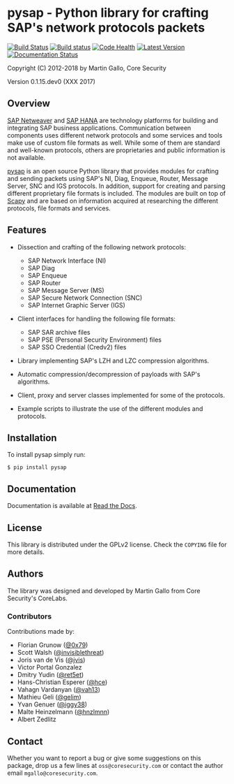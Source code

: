 pysap - Python library for crafting SAP's network protocols packets
===================================================================

[![Build Status](https://travis-ci.org/CoreSecurity/pysap.svg?branch=master)](https://travis-ci.org/CoreSecurity/pysap)
[![Build status](https://ci.appveyor.com/api/projects/status/189ohb2wsqjwgkbw?svg=true)](https://ci.appveyor.com/project/CoreSecurity/pysap)
[![Code Health](https://landscape.io/github/CoreSecurity/pysap/master/landscape.svg)](https://landscape.io/github/CoreSecurity/pysap/master)
[![Latest Version](https://img.shields.io/pypi/v/pysap.svg)](https://pypi.python.org/pypi/pysap/)
[![Documentation Status](http://readthedocs.org/projects/pysap/badge/?version=latest)](http://pysap.readthedocs.io/en/latest/?badge=latest)

Copyright (C) 2012-2018 by Martin Gallo, Core Security

Version 0.1.15.dev0 (XXX 2017)


Overview
--------

[SAP Netweaver](https://www.sap.com/platform/netweaver/index.epx) and
[SAP HANA](https://www.sap.com/products/hana.html) are technology platforms for
building and integrating SAP business applications. Communication between components
uses different network protocols and some services and tools make use of custom file
formats as well. While some of them are standard and well-known protocols, others
are proprietaries and public information is not available.

[pysap](https://www.coresecurity.com/corelabs-research/open-source-tools/pysap)
is an open source Python library that provides modules for crafting and sending packets
using SAP's NI, Diag, Enqueue, Router, Message Server, SNC and IGS protocols. In addition,
support for creating and parsing different proprietary file formats is included. The
modules are built on top of [Scapy](http://www.secdev.org/projects/scapy/) and are
based on information acquired at researching the different protocols, file formats
and services.


Features
--------

* Dissection and crafting of the following network protocols:

    * SAP Network Interface (NI)
    * SAP Diag
    * SAP Enqueue
    * SAP Router
    * SAP Message Server (MS)
    * SAP Secure Network Connection (SNC)
    * SAP Internet Graphic Server (IGS)

* Client interfaces for handling the following file formats:

    * SAP SAR archive files
    * SAP PSE (Personal Security Environment) files
    * SAP SSO Credential (Credv2) files

* Library implementing SAP's LZH and LZC compression algorithms.

* Automatic compression/decompression of payloads with SAP's algorithms.

* Client, proxy and server classes implemented for some of the protocols.

* Example scripts to illustrate the use of the different modules and protocols.


Installation
------------

To install pysap simply run:

    $ pip install pysap


Documentation
-------------

Documentation is available at [Read the Docs](https://pysap.readthedocs.io/en/latest/).


License
-------

This library is distributed under the GPLv2 license. Check the `COPYING` file for
more details.


Authors
-------

The library was designed and developed by Martin Gallo from Core Security's CoreLabs.

### Contributors ###

Contributions made by:

  * Florian Grunow ([@0x79](https://twitter.com/0x79))
  * Scott Walsh ([@invisiblethreat](https://github.com/invisiblethreat))
  * Joris van de Vis ([@jvis](https://twitter.com/jvis))
  * Victor Portal Gonzalez
  * Dmitry Yudin ([@ret5et](https://github.com/ret5et))
  * Hans-Christian Esperer ([@hce](https://github.com/hce))
  * Vahagn Vardanyan ([@vah13](https://github.com/vah13))
  * Mathieu Geli ([@gelim](https://github.com/gelim))
  * Yvan Genuer ([@iggy38](https://github.com/iggy38))
  * Malte Heinzelmann ([@hnzlmnn](https://github.com/hnzlmnn))
  * Albert Zedlitz


Contact
-------

Whether you want to report a bug or give some suggestions on this package, drop
us a few lines at `oss@coresecurity.com` or contact the author email
`mgallo@coresecurity.com`.
